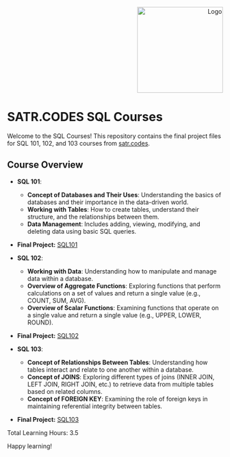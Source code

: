 
<p align="right">
    <img src="https://satr.codes/satr-dark-logo-without-name.5a7f23cd8141aca2d297abda78880cee.svg" alt="Logo" width="200"/>
</p>

# SATR.CODES SQL Courses
Welcome to the SQL Courses! This repository contains the final project files for SQL 101, 102, and 103 courses from [satr.codes](https://satr.codes/).

## Course Overview

- **SQL 101**: 
  - **Concept of Databases and Their Uses**: Understanding the basics of databases and their importance in the data-driven world.
  - **Working with Tables**: How to create tables, understand their structure, and the relationships between them.
  - **Data Management**: Includes adding, viewing, modifying, and deleting data using basic SQL queries.
 - **Final Project:** [SQL101](https://github.com/AliSufayran/SQL_Courses/blob/438b82e92e5cbffd0ab8ea0db90d77c6ff5d456d/SQL101Final.sql)

- **SQL 102**: 
  - **Working with Data**: Understanding how to manipulate and manage data within a database.
  - **Overview of Aggregate Functions**: Exploring functions that perform calculations on a set of values and return a single value (e.g., COUNT, SUM, AVG).
  - **Overview of Scalar Functions**: Examining functions that operate on a single value and return a single value (e.g., UPPER, LOWER, ROUND).
- **Final Project:** [SQL102](https://github.com/AliSufayran/SQL_Courses/blob/438b82e92e5cbffd0ab8ea0db90d77c6ff5d456d/SQL102Final.sql)

- **SQL 103**: 
  - **Concept of Relationships Between Tables**: Understanding how tables interact and relate to one another within a database.
  - **Concept of JOINS**: Exploring different types of joins (INNER JOIN, LEFT JOIN, RIGHT JOIN, etc.) to retrieve data from multiple tables based on related columns.
  - **Concept of FOREIGN KEY**: Examining the role of foreign keys in maintaining referential integrity between tables.
- **Final Project:** [SQL103](https://github.com/AliSufayran/SQL_Courses/blob/438b82e92e5cbffd0ab8ea0db90d77c6ff5d456d/SQL103Final.sql)


Total Learning Hours: 3.5 

Happy learning!
